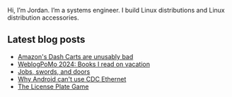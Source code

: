 Hi, I’m Jordan. I’m a systems engineer. I build Linux distributions and Linux distribution accessories.

## Latest blog posts

<!-- BLOG-POST-LIST:START -->
- [Amazon&#39;s Dash Carts are unusably bad](https://jordemort.dev/blog/amazon-dash-carts-are-unusably-bad/)
- [WeblogPoMo 2024: Books I read on vacation](https://jordemort.dev/blog/weblogpomo-2024-01/)
- [Jobs, swords, and doors](https://jordemort.dev/blog/jobs-swords-and-doors/)
- [Why Android can&#39;t use CDC Ethernet](https://jordemort.dev/blog/why-android-cant-use-cdc-ethernet/)
- [The License Plate Game](https://jordemort.dev/blog/the-license-plate-game/)
<!-- BLOG-POST-LIST:END -->
